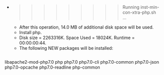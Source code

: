 * >>>>>>>>> Running inst-min-con-xtra-php.sh ...
  * After this operation, 14.0 MB of additional disk space will be used.
  * Install php.
  * Disk size = 2263316K. Space Used = 18024K. Runtime = 00:00:00:44.
  * The following NEW packages will be installed:
  ```bash
libapache2-mod-php7.0 php php7.0 php7.0-cli php7.0-common
php7.0-json php7.0-opcache php7.0-readline php-common
  ```
